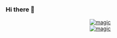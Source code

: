 ### Hi there 👋

<p align="center">  
  
  <a href="https://github.com/SantaSpeen">
    <img src="https://github-readme-stats.vercel.app/api?username=santaspeen&show_icons=true&hide_border=true&layout=compact" alt="magic">
  </a>
  
  <br/>
  
  <a href="https://github.com/SantaSpeen">
    <img src="https://github-readme-stats.vercel.app/api/top-langs/?username=santaspeen&langs_count=5&layout=compact&hide_border=true&layout=compact" alt="magic">
  </a>

</p>

<!--

&theme=dark

**SantaSpeen/SantaSpeen** is a ✨ _special_ ✨ repository because its `README.md` (this file) appears on your GitHub profile.

Here are some ideas to get you started:

- 🔭 I’m currently working on ...
- 🌱 I’m currently learning ...
- 👯 I’m looking to collaborate on ...
- 🤔 I’m looking for help with ...
- 💬 Ask me about ...
- 📫 How to reach me: ...
- 😄 Pronouns: ...
- ⚡ Fun fact: ...
-->

